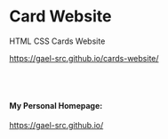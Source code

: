 # Card Website

HTML CSS Cards Website

https://gael-src.github.io/cards-website/


</br>
</br>

#### My Personal Homepage:

https://gael-src.github.io/
